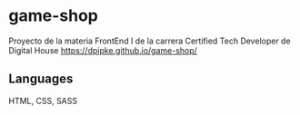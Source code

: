 # game-shop


Proyecto de la materia FrontEnd I de la carrera Certified Tech Developer de Digital House
 https://dpipke.github.io/game-shop/

## Languages
HTML, CSS, SASS
